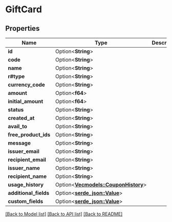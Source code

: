 # GiftCard

## Properties

Name | Type | Description | Notes
------------ | ------------- | ------------- | -------------
**id** | Option<**String**> |  | [optional]
**code** | Option<**String**> |  | [optional]
**name** | Option<**String**> |  | [optional]
**r#type** | Option<**String**> |  | [optional]
**currency_code** | Option<**String**> |  | [optional]
**amount** | Option<**f64**> |  | [optional]
**initial_amount** | Option<**f64**> |  | [optional]
**status** | Option<**String**> |  | [optional]
**created_at** | Option<**String**> |  | [optional]
**avail_to** | Option<**String**> |  | [optional]
**free_product_ids** | Option<**String**> |  | [optional]
**message** | Option<**String**> |  | [optional]
**issuer_email** | Option<**String**> |  | [optional]
**recipient_email** | Option<**String**> |  | [optional]
**issuer_name** | Option<**String**> |  | [optional]
**recipient_name** | Option<**String**> |  | [optional]
**usage_history** | Option<[**Vec<models::CouponHistory>**](Coupon_History.md)> |  | [optional]
**additional_fields** | Option<[**serde_json::Value**](.md)> |  | [optional]
**custom_fields** | Option<[**serde_json::Value**](.md)> |  | [optional]

[[Back to Model list]](../README.md#documentation-for-models) [[Back to API list]](../README.md#documentation-for-api-endpoints) [[Back to README]](../README.md)


